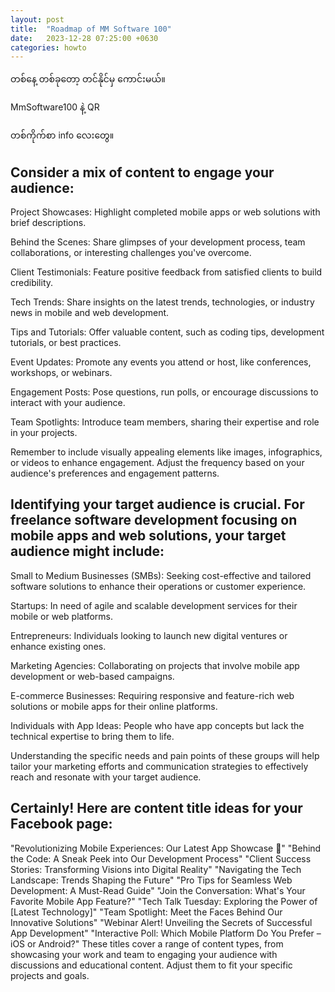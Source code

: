 ```yaml
---
layout: post
title:  "Roadmap of MM Software 100"
date:   2023-12-28 07:25:00 +0630
categories: howto
---
```

တစ်နေ့ တစ်ခုတော့ တင်နိုင်မှ ကောင်းမယ်။

MmSoftware100 နဲ့ QR

တစ်ကိုက်စာ info လေးတွေ။


## Consider a mix of content to engage your audience:

Project Showcases: Highlight completed mobile apps or web solutions with brief descriptions.

Behind the Scenes: Share glimpses of your development process, team collaborations, or interesting challenges you've overcome.

Client Testimonials: Feature positive feedback from satisfied clients to build credibility.

Tech Trends: Share insights on the latest trends, technologies, or industry news in mobile and web development.

Tips and Tutorials: Offer valuable content, such as coding tips, development tutorials, or best practices.

Event Updates: Promote any events you attend or host, like conferences, workshops, or webinars.

Engagement Posts: Pose questions, run polls, or encourage discussions to interact with your audience.

Team Spotlights: Introduce team members, sharing their expertise and role in your projects.

Remember to include visually appealing elements like images, infographics, or videos to enhance engagement. Adjust the frequency based on your audience's preferences and engagement patterns.

## Identifying your target audience is crucial. For freelance software development focusing on mobile apps and web solutions, your target audience might include:

Small to Medium Businesses (SMBs): Seeking cost-effective and tailored software solutions to enhance their operations or customer experience.

Startups: In need of agile and scalable development services for their mobile or web platforms.

Entrepreneurs: Individuals looking to launch new digital ventures or enhance existing ones.

Marketing Agencies: Collaborating on projects that involve mobile app development or web-based campaigns.

E-commerce Businesses: Requiring responsive and feature-rich web solutions or mobile apps for their online platforms.

Individuals with App Ideas: People who have app concepts but lack the technical expertise to bring them to life.

Understanding the specific needs and pain points of these groups will help tailor your marketing efforts and communication strategies to effectively reach and resonate with your target audience.


## Certainly! Here are content title ideas for your Facebook page:

"Revolutionizing Mobile Experiences: Our Latest App Showcase 🚀"
"Behind the Code: A Sneak Peek into Our Development Process"
"Client Success Stories: Transforming Visions into Digital Reality"
"Navigating the Tech Landscape: Trends Shaping the Future"
"Pro Tips for Seamless Web Development: A Must-Read Guide"
"Join the Conversation: What's Your Favorite Mobile App Feature?"
"Tech Talk Tuesday: Exploring the Power of [Latest Technology]"
"Team Spotlight: Meet the Faces Behind Our Innovative Solutions"
"Webinar Alert! Unveiling the Secrets of Successful App Development"
"Interactive Poll: Which Mobile Platform Do You Prefer – iOS or Android?"
These titles cover a range of content types, from showcasing your work and team to engaging your audience with discussions and educational content. Adjust them to fit your specific projects and goals.